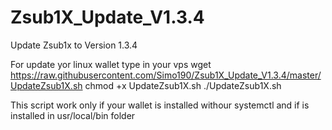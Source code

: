 # Zsub1X_Update_V1.3.4
Update Zsub1x to Version 1.3.4


For update yor linux wallet type in your vps
wget https://raw.githubusercontent.com/Simo190/Zsub1X_Update_V1.3.4/master/UpdateZsub1X.sh
chmod +x UpdateZsub1X.sh
./UpdateZsub1X.sh

This script work only if your wallet is installed withour systemctl and if is installed in usr/local/bin folder

